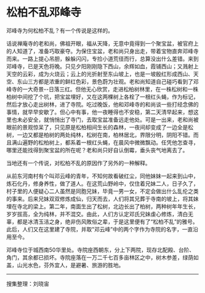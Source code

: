 # 松柏不乱邓峰寺

邓峰寺为何松柏不乱？有一个传说是这样的。

话说禅庵寺的老和尚，佛祖开眼，福从天降，无意中竟得到一个聚宝盆，被官府上的人知道了，准备巧取豪夺。为保住宝盆，老和尚只身出走，带着宝物直奔邓峰寺而来。一路上提心吊胆，躲躲闪闪，专捡小道荒径而行，总算没出什么差错。来到邓峰寺，已是天色将晚。只见夕阳刚刚隐下西山，余辉如血，霞铺西山；又溅射上天空的云彩，成为火烧云；云上的光折射至东山坡上，也是一坡殷红形成西山、天空、东山三方都是浓重的鲜红色彩，景色蔚为壮观。老和尚知道自己碰巧看到了邓峰寺的一大奇景--日落三红。但他无心欣赏，走进松柏树林里，在一株松树和一株柏树中间挖了个坑，把宝盆埋好，又在这两棵树上各栓了一根红头蝇，作为标记，然后才放心走出树林，进了寺院。吃过晚饭，他和邓峰寺的和尚谈一些打经念佛的事情，就早早安歇了。但心中有事，他一夜睡得也不安稳，第二天清早起来，想这里也未必安全，就悄悄出了寺门，去取宝盆准备远走他处。可是一出来，老和尚被眼前的景观惊呆了，只见原是松柏相间生长的森林，一夜间却变成了一边全是松树，一边又都是柏树的两处纯林，松树在南，柏林居北，界限分明，阴阳不错。而且满山遍野的松柏树上，都系着一根红头蝇，在晨风中微微飘动。任凭他怎查寻，哪里还能找得到聚宝盆的所在呢？老和尚只好自认倒霉，垂头丧气地离去了。

当地还有一个传说，对松柏不乱的原因作了另外的一种解释。

从前东河南村有个叫邓云峰的青年，不知何故看破红尘，同他妹妹一起来到山中，炼石化丹，修身养性，做了道人。在这荒山野岭中，仅住着兄妹二人，日子久了，村子里的人便疑心二人虽然是同胞兄妹，毕竟一男一女，不定会做出什么乱伦之类的事来。后来兄妹双双修炼成仙，归天而去，人们将其兄葬于寺南的坡上，将其妹埋在寺北的梁上。第二年，南面生出了松树，北边长出了柏树，两种树年年生长，岁岁拔高，全为纯林，并不混交。由此，人们方认定邓氏兄妹虔心修炼，清白无辜，都是冰清玉洁之身，绝非伤风敗俗之辈，于是这里便有了“松柏不乱”的雅号。此后，人们又在这里建了寺院，并取"邓云峰”中的两个字作为寺院的名字，一直沿用至今。

邓峰寺位于城西南50华里处。寺院座西朝东，分上下两院，现存北配殿、台阶、角门，其余都已损坏。寺院座落在一万二千七百多亩林区之中，树木参差，绿荫如盖，山光水色，芬外宜人，是避暑、旅游的胜地。

---

搜集整理：刘晓宙